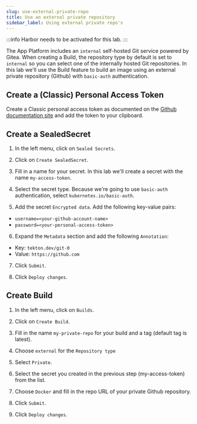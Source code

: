 ```yaml
---
slug: use-external-private-repo
title: Use an external private repository
sidebar_label: Using external private repo's
---
```


:::info
Harbor needs to be activated for this lab.
:::

The App Platform includes an `internal` self-hosted Git service powered by Gitea. When creating a Build, the repository type by default is set to `internal` so you can select one of the internally hosted Git repositories. In this lab we'll use the Build feature to build an image using an external private repository (Github) with `basic-auth` authentication.

## Create a (Classic) Personal Access Token

Create a Classic personal access token as documented on the [Github documentation site](https://docs.github.com/en/authentication/keeping-your-account-and-data-secure/managing-your-personal-access-tokens#creating-a-personal-access-token-classic) and add the token to your clipboard.

## Create a SealedSecret

1. In the left menu, click on `Sealed Secrets`.

2. Click on `Create SealedSecret`.

3. Fill in a name for your secret. In this lab we'll create a secret with the name `my-access-token`.

4. Select the secret type. Because we're going to use `basic-auth` authentication, select `kubernetes.io/basic-auth`.

5. Add the secret `Encrypted data`. Add the following key-value pairs:

- `username=<your-github-account-name>`
- `password=<your-personal-access-token>`

6. Expand the `Metadata` section and add the following `Annotation`:

- Key: `tekton.dev/git-0`
- Value: `https://github.com`

7. Click `Submit`.

8. Click `Deploy changes`.

## Create Build

1. In the left menu, click on `Builds`.

2. Click on `Create Build`.

3. Fill in the name `my-private-repo` for your build and a tag (default tag is latest).

4. Choose `external` for the `Repository type`

5. Select `Private`.

6. Select the secret you created in the previous step (my-access-token) from the list.

7. Choose `Docker` and fill in the repo URL of your private Github repository.

8. Click `Submit`.

9. Click `Deploy changes`.

